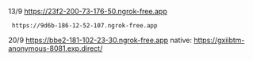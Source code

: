 13/9 https://23f2-200-73-176-50.ngrok-free.app

     https://9d6b-186-12-52-107.ngrok-free.app

20/9 https://bbe2-181-102-23-30.ngrok-free.app
native: https://gxiibtm-anonymous-8081.exp.direct/
